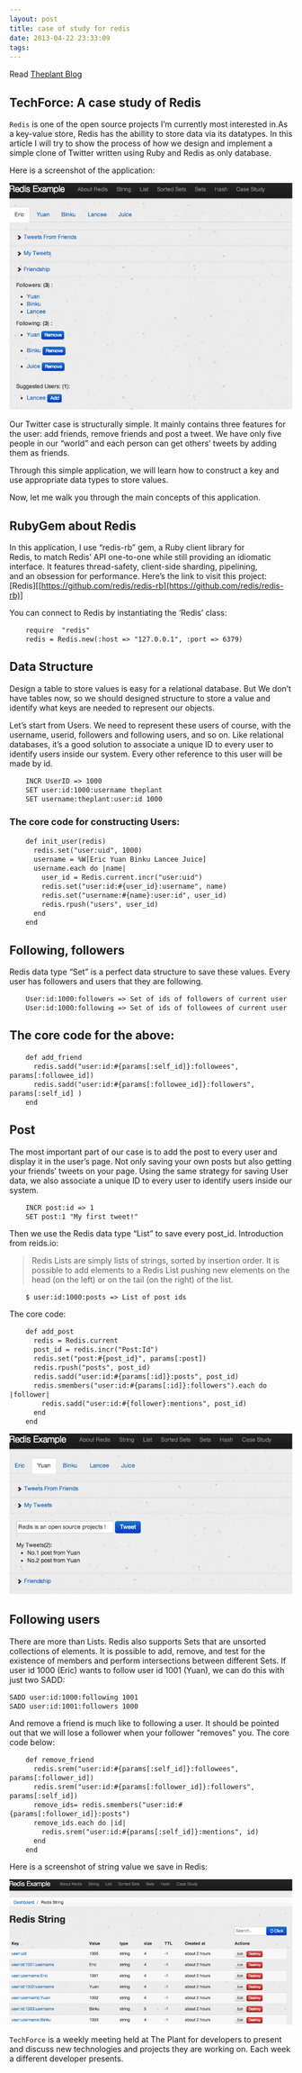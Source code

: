 ```yaml
---
layout: post
title: case of study for redis
date: 2013-04-22 23:33:09
tags:
---
```



<span itemprop="articleBody">

Read [Theplant Blog](http://theplant.jp/en/blogs/12-techforce-a-case-study-of-redis)

## [](#TechForce-A-case-study-of-Redis "TechForce: A case study of Redis")TechForce: A case study of Redis

`Redis` is one of the open source projects I’m currently most interested in.As a key-value store, Redis has the abillity to store data via its datatypes. In this article I will try to show the process of how we design and implement a simple clone of Twitter written using Ruby and Redis as only database.

Here is a screenshot of the application:

![](/images/case-1.png)

Our Twitter case is structurally simple. It mainly contains three features for the user: add friends, remove friends and post a tweet. We have only five people in our “world” and each person can get others’ tweets by adding them as friends.

Through this simple application, we will learn how to construct a key and use appropriate data types to store values.

Now, let me walk you through the main concepts of this application.

## [](#RubyGem-about-Redis "RubyGem about Redis")RubyGem about Redis

In this application, I use “redis-rb” gem, a Ruby client library for  
Redis, to match Redis’ API one-to-one while still providing an idiomatic  
interface. It features thread-safety, client-side sharding, pipelining,  
and an obsession for performance. Here’s the link to visit this project: [Redis][[https://github.com/redis/redis-rb](https://github.com/redis/redis-rb)]

You can connect to Redis by instantiating the ‘Redis’ class:

```
    require  "redis"
    redis = Redis.new(:host => "127.0.0.1", :port => 6379)
```

## [](#Data-Structure "Data Structure")Data Structure

Design a table to store values is easy for a relational database. But We don’t have tables now, so we should designed structure to store a value and identify what keys are needed to represent our objects.

Let’s start from Users. We need to represent these users of course, with the username, userid, followers and following users, and so on. Like relational databases, it’s a good solution to associate a unique ID to every user to identify users inside our system. Every other reference to this user will be made by id.

```
    INCR UserID => 1000
    SET user:id:1000:username theplant
    SET username:theplant:user:id 1000
```

### [](#The-core-code-for-constructing-Users "The core code for constructing Users:")The core code for constructing Users:

```
    def init_user(redis)
      redis.set("user:uid", 1000)
      username = %W[Eric Yuan Binku Lancee Juice]
      username.each do |name|
        user_id = Redis.current.incr("user:uid") 
        redis.set("user:id:#{user_id}:username", name)
        redis.set("username:#{name}:user:id", user_id)
        redis.rpush("users", user_id)
      end
    end
```

## [](#Following-followers "Following, followers")Following, followers

Redis data type “Set” is a perfect data structure to save these values. Every user has followers and users that they are following.

```
    User:id:1000:followers => Set of ids of followers of current user
    User:id:1000:following => Set of ids of followees of current user
```

## [](#The-core-code-for-the-above "The core code for the above:")The core code for the above:

```
    def add_friend
      redis.sadd("user:id:#{params[:self_id]}:followees", params[:followee_id])
      redis.sadd("user:id:#{params[:followee_id]}:followers", params[:self_id] )
    end
```

## [](#Post "Post")Post

The most important part of our case is to add the post to every user and display it in the user’s page. Not only saving your own posts but also getting your friends’ tweets on your page. Using the same strategy for saving User data, we also associate a unique ID to every user to identify users inside our system.

```
    INCR post:id => 1
    SET post:1 "My first tweet!"
```

Then we use the Redis data type “List” to save every post_id. Introduction from reids.io:

> Redis Lists are simply lists of strings, sorted by insertion order. It is possible to add elements to a Redis List pushing new elements on the head (on the left) or on the tail (on the right) of the list.

```
    $ user:id:1000:posts => List of post ids
```

The core code:

```
    def add_post
      redis = Redis.current
      post_id = redis.incr("Post:Id")
      redis.set("post:#{post_id}", params[:post])
      redis.rpush("posts", post_id)
      redis.sadd("user:id:#{params[:id]}:posts", post_id)
      redis.smembers("user:id:#{params[:id]}:followers").each do |follower|
        redis.sadd("user:id:#{follower}:mentions", post_id)
      end
    end
```

![](/images/case-2.png)

## [](#Following-users "Following users")Following users

There are more than Lists. Redis also supports Sets that are unsorted collections of elements. It is possible to add, remove, and test for the existence of members and perform intersections between different Sets. If user id 1000 (Eric) wants to follow user id 1001 (Yuan), we can do this with just two SADD:

    SADD user:id:1000:following 1001
    SADD user:id:1001:followers 1000

And remove a friend is much like to following a user. It should be pointed out that we will lose a follower when your follower "removes" you. The core code below:

```
    def remove_friend
      redis.srem("user:id:#{params[:self_id]}:followees", params[:follower_id])
      redis.srem("user:id:#{params[:follower_id]}:followers", params[:self_id])
      remove_ids= redis.smembers("user:id:#{params[:follower_id]}:posts")
      remove_ids.each do |id|
        redis.srem("user:id:#{params[:self_id]}:mentions", id) 
      end
    end
```

Here is a screenshot of string value we save in Redis:

![](/images/case-3.png)

`TechForce` is a weekly meeting held at The Plant for developers to present and discuss new technologies and projects they are working on. Each week a different developer presents.